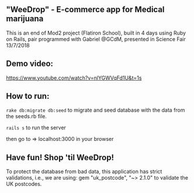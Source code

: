 ## "WeeDrop" - E-commerce app for Medical marijuana

This is an end of Mod2 project (Flatiron School), built in 4 days using Ruby on Rails, pair programmed with Gabriel @GCdM, presented in Science Fair 13/7/2018

## Demo video: 

https://www.youtube.com/watch?v=nlYGWVqFd1U&t=1s

## How to run:

```rake db:migrate db:seed```   to migrate and seed database with the data from the seeds.rb file.

```rails s```    to run the server 

then go to =>     localhost:3000  in your browser 

## Have fun! Shop 'til WeeDrop!

To protect the database from bad data, this application has strict validations,
i.e., we are using:
 gem "uk_postcode", "~> 2.1.0" to validate the UK postcodes.

